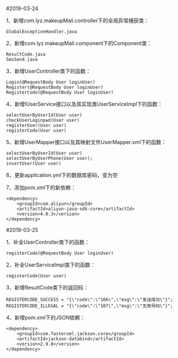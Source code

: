 #2019-03-24

1、新增com.lyz.makeupMall.controller下的全局异常捕获类：

`GlobalExceptionHandler.java`

2、新增com.lyz.makeupMall.component下的Component类：

```
ResultCode.java
SmsSend.java
```

3、新增UserController类下的函数：

```
Login(@RequestBody User loginUser)
Register(@RequestBody User loginUser)
RegisterCode(@RequestBody User loginUser)
```

4、新增IUserService接口以及其实现类UserServiceImpl下的函数：

```
selectUserByUserId(User user)
checkUserLoginpwd(User user)
registerUser(User user)
registerCode(User user)
```

5、新增UserMapper接口以及其映射文件UserMapper.xml下的函数：

```
selectUserByUserId(User user)
selectUserByUserPhone(User user);
insertUser(User user)
```

6、更新application.yml下的数据库密码，变为空

7、添加pom.xml下的新依赖：

```
<dependency>
  	<groupId>com.aliyun</groupId>
  	<artifactId>aliyun-java-sdk-core</artifactId>
  	<version>4.0.3</version>
</dependency>
```

#2019-03-25

1、补全UserController类下的函数：

`registerCode(@RequestBody User loginUser)`

2、补全UserServiceImpl类下的函数：

`registerCode(User user)`

3、新增ResultCode类下的返回码：

```
REGISTERCODE_SUCCESS = "{\"code\":\"106\",\"msg\":\"发送成功\"}";
REGISTERCODE_ILLEGAL = "{\"code\":\"107\",\"msg\":\"无效号码\"}";
```

4、新增pom.xml下的JSON依赖：

```
<dependency>
    <groupId>com.fasterxml.jackson.core</groupId>
    <artifactId>jackson-databind</artifactId>
    <version>2.9.8</version>
</dependency>
```